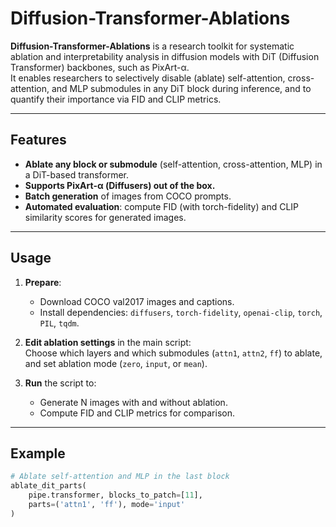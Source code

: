 # Diffusion-Transformer-Ablations


**Diffusion-Transformer-Ablations** is a research toolkit for systematic ablation and interpretability analysis in diffusion models with DiT (Diffusion Transformer) backbones, such as PixArt-α.  
It enables researchers to selectively disable (ablate) self-attention, cross-attention, and MLP submodules in any DiT block during inference, and to quantify their importance via FID and CLIP metrics.

---

## Features

- **Ablate any block or submodule** (self-attention, cross-attention, MLP) in a DiT-based transformer.
- **Supports PixArt-α (Diffusers) out of the box.**
- **Batch generation** of images from COCO prompts.
- **Automated evaluation**: compute FID (with torch-fidelity) and CLIP similarity scores for generated images.

---

## Usage

1. **Prepare**:  
   - Download COCO val2017 images and captions.
   - Install dependencies: `diffusers`, `torch-fidelity`, `openai-clip`, `torch`, `PIL`, `tqdm`.

2. **Edit ablation settings** in the main script:  
   Choose which layers and which submodules (`attn1`, `attn2`, `ff`) to ablate, and set ablation mode (`zero`, `input`, or `mean`).

3. **Run** the script to:
   - Generate N images with and without ablation.
   - Compute FID and CLIP metrics for comparison.

---

## Example

```python
# Ablate self-attention and MLP in the last block
ablate_dit_parts(
    pipe.transformer, blocks_to_patch=[11],
    parts=('attn1', 'ff'), mode='input'
)



